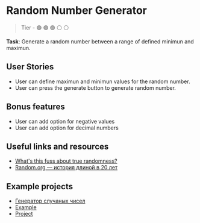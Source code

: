 # Random Number Generator

> Tier - :green_circle: :green_circle: :green_circle: :white_circle: :white_circle:

**Task**: Generate a random number between a range of defined minimun and maximun. 

## User Stories

 - User can define maximun and minimun values for the random number.
 - User can press the generate button to generate random number.

## Bonus features
 - User can add option for negative values
 - User can add option for decimal numbers

## Useful links and resources

- [What's this fuss about true randomness?](https://www.random.org/)
- [Random.org — история длиной в 20 лет](https://m.habr.com/ru/company/ruvds/blog/421031/)

## Example projects

- [Генератор случаных чисел](https://castlots.org/generator-sluchajnyh-chisel/)
- [Example](https://alonjoshua.github.io/random-number-generator/)
- [Project](https://github.com/AlonJoshua/random-number-generator/)
